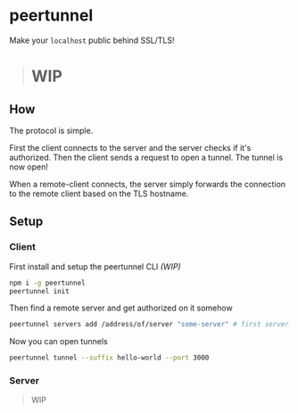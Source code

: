 # peertunnel

Make your `localhost` public behind SSL/TLS!

> # WIP

## How

The protocol is simple.

First the client connects to the server and the server checks if it's authorized.
Then the client sends a request to open a tunnel.
The tunnel is now open!

When a remote-client connects, the server simply forwards the connection to the remote client based on the TLS hostname.

## Setup

### Client

First install and setup the peertunnel CLI _(WIP)_

```sh
npm i -g peertunnel
peertunnel init
```

Then find a remote server and get authorized on it somehow

```sh
peertunnel servers add /address/of/server "some-server" # first server will be remembered as default, change using `peertunnel servers set-default "name"`
```

Now you can open tunnels

```sh
peertunnel tunnel --suffix hello-world --port 3000
```

### Server

> WIP
